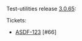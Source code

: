 Test-utilities release [3.0.65](https://github.com/maweeks/test-utilities/pull/67):

Tickets:

- [ASDF-123](https://bob.atlassian.net/browse/ASDF-123) [#66]
